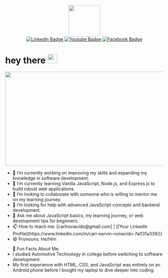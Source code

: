 <div id="header" align="center">
  <img src="https://i.giphy.com/media/v1.Y2lkPTc5MGI3NjExbDNwdXZ6MXh5NHhldGttNmJndTBwMzFndjlxcmcweDdlY3EzNjdsNyZlcD12MV9pbnRlcm5hbF9naWZfYnlfaWQmY3Q9Zw/6XraD6fcKDvmGhUcCR/giphy.gif" width="100"/>

  <div id="badges">
  <a href="https://www.linkedin.com/in/carl-earvin-nonacido-7a031a339/">
    <img src="https://img.shields.io/badge/LinkedIn-blue?style=for-the-badge&logo=linkedin&logoColor=white" alt="LinkedIn Badge"/>
  </a>
  <a href="https://youtube.com/@carlearvin25?si=nXrEsDSdYE9E2NnI">
    <img src="https://img.shields.io/badge/YouTube-red?style=for-the-badge&logo=youtube&logoColor=white" alt="Youtube Badge"/>
  </a>
  <a href="https://www.facebook.com/noynoy082597">
    <img src="https://img.shields.io/badge/Facebook-Connect-brightgreen?style=for-the-badge&labelColor=black&logo=facebook" alt="Facebook Badge"/>
  </a>
</div>

</div>

<h1>
  hey there
  <img src="https://media.giphy.com/media/hvRJCLFzcasrR4ia7z/giphy.gif" width="30px"/>
</h1>

<div align="center">
  <img src="https://media.giphy.com/media/dWesBcTLavkZuG35MI/giphy.gif" width="600" height="300"/>
</div>

<ul>
<li>🔭 I’m currently working on improving my skills and expanding my knowledge in software development.</li>
<li>🌱 I’m currently learning Vanilla JavaScript, Node.js, and Express.js to build robust web applications.</li>
<li>👯 I’m looking to collaborate with someone who is willing to mentor me on my learning journey.</li>
<li>🤔 I’m looking for help with advanced JavaScript concepts and backend development.</li>
<li>💬 Ask me about JavaScript basics, my learning journey, or web development tips for beginners.</li>
<li>📫 How to reach me: [carlnonacido@gmail.com] | [[Your LinkedIn Profile](https://www.linkedin.com/in/carl-earvin-nonacido-7a031a339/)]</li>
<li>😄 Pronouns: He/Him</li>
</ul> 
<ul>🌟 Fun Facts About Me:
  <li>I studied Automotive Technology in college before switching to software development.
</li>
  <li>My first experience with HTML, CSS, and JavaScript was entirely on an Android phone before I bought my laptop to dive deeper into coding.
</li>
</ul>
